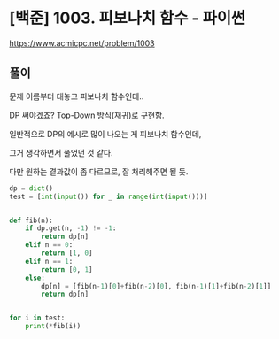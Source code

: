 # [백준] 1003. 피보나치 함수 - 파이썬



https://www.acmicpc.net/problem/1003



## 풀이

문제 이름부터 대놓고 피보나치 함수인데..

DP 써야겠죠? Top-Down 방식(재귀)로 구현함.



일반적으로 DP의 예시로 많이 나오는 게 피보나치 함수인데,

그거 생각하면서 풀었던 것 같다.

다만 원하는 결과값이 좀 다르므로, 잘 처리해주면 될 듯.

```python
dp = dict()
test = [int(input()) for _ in range(int(input()))]


def fib(n):
    if dp.get(n, -1) != -1:
        return dp[n]
    elif n == 0:
        return [1, 0]
    elif n == 1:
        return [0, 1]
    else:
        dp[n] = [fib(n-1)[0]+fib(n-2)[0], fib(n-1)[1]+fib(n-2)[1]]
        return dp[n]


for i in test:
    print(*fib(i))
```

